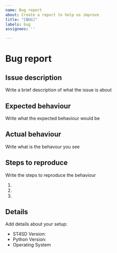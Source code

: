 ```yaml
---
name: Bug report
about: Create a report to help us improve
title: "[BUG]"
labels: bug
assignees: ''

---
```


# Bug report

## Issue description
Write a brief description of what the issue is about

## Expected behaviour
Write what the expected behaviour would be

## Actual behaviour
Write what is the behavour you see

## Steps to reproduce
Write the steps to reproduce the behaviour

1.
2.
3.

## Details
Add details about your setup:
- ST4SD Version:
- Python Version:
- Operating System
